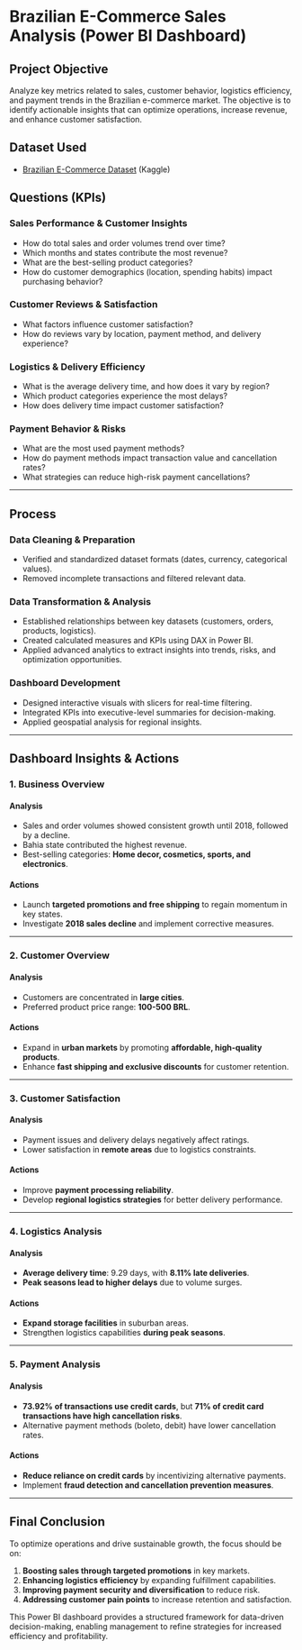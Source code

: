 # **Brazilian E-Commerce Sales Analysis (Power BI Dashboard)**  

## **Project Objective**  
Analyze key metrics related to sales, customer behavior, logistics efficiency, and payment trends in the Brazilian e-commerce market. The objective is to identify actionable insights that can optimize operations, increase revenue, and enhance customer satisfaction.  

## **Dataset Used**  
- [Brazilian E-Commerce Dataset](https://www.kaggle.com/datasets/olistbr/brazilian-ecommerce/data) (Kaggle)  

## **Questions (KPIs)**  

### **Sales Performance & Customer Insights**  
- How do total sales and order volumes trend over time?  
- Which months and states contribute the most revenue?  
- What are the best-selling product categories?  
- How do customer demographics (location, spending habits) impact purchasing behavior?  

### **Customer Reviews & Satisfaction**  
- What factors influence customer satisfaction?  
- How do reviews vary by location, payment method, and delivery experience?  

### **Logistics & Delivery Efficiency**  
- What is the average delivery time, and how does it vary by region?  
- Which product categories experience the most delays?  
- How does delivery time impact customer satisfaction?  

### **Payment Behavior & Risks**  
- What are the most used payment methods?  
- How do payment methods impact transaction value and cancellation rates?  
- What strategies can reduce high-risk payment cancellations?  

---

## **Process**  

### **Data Cleaning & Preparation**  
- Verified and standardized dataset formats (dates, currency, categorical values).  
- Removed incomplete transactions and filtered relevant data.  

### **Data Transformation & Analysis**  
- Established relationships between key datasets (customers, orders, products, logistics).  
- Created calculated measures and KPIs using DAX in Power BI.  
- Applied advanced analytics to extract insights into trends, risks, and optimization opportunities.  

### **Dashboard Development**  
- Designed interactive visuals with slicers for real-time filtering.  
- Integrated KPIs into executive-level summaries for decision-making.  
- Applied geospatial analysis for regional insights.  

---

## **Dashboard Insights & Actions**  

### **1. Business Overview**  
#### **Analysis**  
- Sales and order volumes showed consistent growth until 2018, followed by a decline.  
- Bahia state contributed the highest revenue.  
- Best-selling categories: **Home decor, cosmetics, sports, and electronics**.  

#### **Actions**  
- Launch **targeted promotions and free shipping** to regain momentum in key states.  
- Investigate **2018 sales decline** and implement corrective measures.  

---

### **2. Customer Overview**  
#### **Analysis**  
- Customers are concentrated in **large cities**.  
- Preferred product price range: **100-500 BRL**.  

#### **Actions**  
- Expand in **urban markets** by promoting **affordable, high-quality products**.  
- Enhance **fast shipping and exclusive discounts** for customer retention.  

---

### **3. Customer Satisfaction**  
#### **Analysis**  
- Payment issues and delivery delays negatively affect ratings.  
- Lower satisfaction in **remote areas** due to logistics constraints.  

#### **Actions**  
- Improve **payment processing reliability**.  
- Develop **regional logistics strategies** for better delivery performance.  

---

### **4. Logistics Analysis**  
#### **Analysis**  
- **Average delivery time**: 9.29 days, with **8.11% late deliveries**.  
- **Peak seasons lead to higher delays** due to volume surges.  

#### **Actions**  
- **Expand storage facilities** in suburban areas.  
- Strengthen logistics capabilities **during peak seasons**.  

---

### **5. Payment Analysis**  
#### **Analysis**  
- **73.92% of transactions use credit cards**, but **71% of credit card transactions have high cancellation risks**.  
- Alternative payment methods (boleto, debit) have lower cancellation rates.  

#### **Actions**  
- **Reduce reliance on credit cards** by incentivizing alternative payments.  
- Implement **fraud detection and cancellation prevention measures**.  

---

## **Final Conclusion**  
To optimize operations and drive sustainable growth, the focus should be on:  
1. **Boosting sales through targeted promotions** in key markets.  
2. **Enhancing logistics efficiency** by expanding fulfillment capabilities.  
3. **Improving payment security and diversification** to reduce risk.  
4. **Addressing customer pain points** to increase retention and satisfaction.  

This Power BI dashboard provides a structured framework for data-driven decision-making, enabling management to refine strategies for increased efficiency and profitability.
